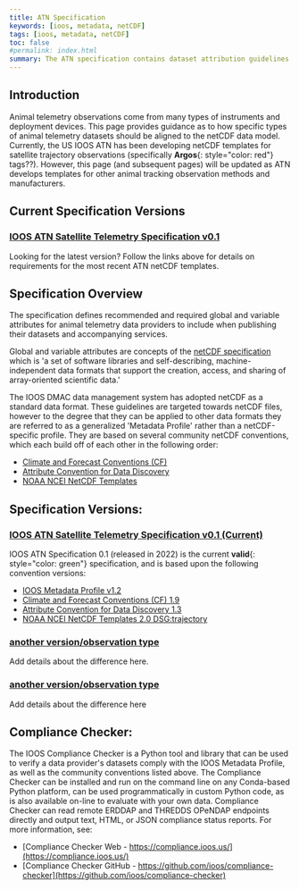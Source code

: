 ```yaml
---
title: ATN Specification
keywords: [ioos, metadata, netCDF]
tags: [ioos, metadata, netCDF]
toc: false
#permalink: index.html
summary: The ATN specification contains dataset attribution guidelines and examples which describe ATN's file format specification following the netCDF data model.
---
```


## **Introduction**

Animal telemetry observations come from many types of instruments and deployment devices. This page provides guidance as to how specific types of animal telemetry datasets should be aligned to the netCDF data model.
Currently, the US IOOS ATN has been developing netCDF templates for satellite trajectory observations (specifically **Argos**{: style="color: red"} tags??). However, this page (and subsequent pages) will be updated as ATN develops templates for other animal tracking observation methods and manufacturers.

## **Current Specification Versions**

### [**IOOS ATN Satellite Telemetry Specification v0.1**](atn-sat-telem-specification-v0-1.html)

Looking for the latest version?  Follow the links above for details on requirements for the most recent ATN netCDF templates.

## **Specification Overview**

The specification defines recommended and required global and variable attributes for animal telemetry data providers to include when publishing their datasets and accompanying services.

Global and variable attributes are concepts of the [netCDF specification](https://www.unidata.ucar.edu/software/netcdf/docs/) which is 'a set of software libraries and self-describing, machine-independent data formats that support the creation, access, and sharing of array-oriented scientific data.'  

The IOOS DMAC data management system has adopted netCDF as a standard data format.  These guidelines are targeted towards netCDF files, however to the degree that they can be applied to other data formats they are referred to as a generalized 'Metadata Profile' rather than a netCDF-specific profile.  They are based on several community netCDF conventions, which each build off of each other in the following order:

- [Climate and Forecast Conventions (CF)](http://cfconventions.org/)
- [Attribute Convention for Data Discovery](http://wiki.esipfed.org/index.php?title=Attribute_Convention_for_Data_Discovery)
- [NOAA NCEI NetCDF Templates](https://www.ncei.noaa.gov/netcdf-templates)

## Specification Versions:

### [**IOOS ATN Satellite Telemetry Specification v0.1** (Current)](atn-sat-telem-specification-v0-1.html)

IOOS ATN Specification 0.1 (released in 2022) is the current **valid**{: style="color: green"} specification, and is based upon the following convention versions:

- [IOOS Metadata Profile v1.2](https://ioos.github.io/ioos-metadata/ioos-metadata-profile-v1-2.html)
- [Climate and Forecast Conventions (CF) 1.9](http://cfconventions.org/Data/cf-conventions/cf-conventions-1.9/cf-conventions.html)
- [Attribute Convention for Data Discovery 1.3](http://wiki.esipfed.org/index.php/Attribute_Convention_for_Data_Discovery_1-3)
- [NOAA NCEI NetCDF Templates 2.0 DSG:trajectory](https://www.ncei.noaa.gov/data/oceans/ncei/formats/netcdf/v2.0/index.html)

### [**another version/observation type**]()
Add details about the difference here.

### [**another version/observation type**]()
Add details about the difference here

## Compliance Checker:

The IOOS Compliance Checker is a Python tool and library that can be used to verify a data provider's datasets comply with the IOOS Metadata Profile, as well as the community conventions listed above.  The Compliance Checker can be installed and run on the command line on any Conda-based Python platform, can be used programmatically in custom Python code, as is also available on-line to evaluate with your own data.  Compliance Checker can read remote ERDDAP and THREDDS OPeNDAP endpoints directly and output text, HTML, or JSON compliance status reports.  For more information, see:

- [Compliance Checker Web - https://compliance.ioos.us/](https://compliance.ioos.us/)
- [Compliance Checker GitHub - https://github.com/ioos/compliance-checker](https://github.com/ioos/compliance-checker)
